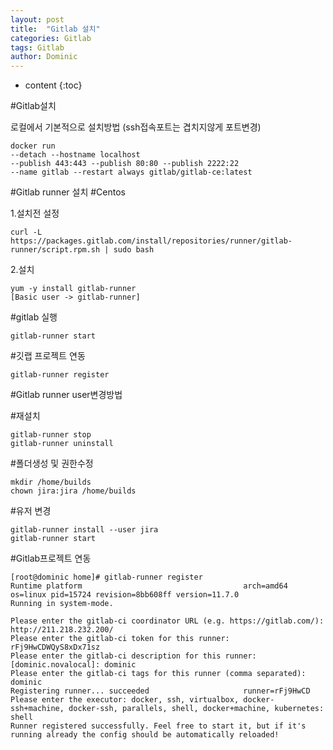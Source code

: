 ```yaml
---
layout: post
title:  "Gitlab 설치"
categories: Gitlab
tags: Gitlab
author: Dominic
---
```


* content
{:toc}

#Gitlab설치 

로컬에서 기본적으로 설치방법 (ssh접속포트는 겹치지않게 포트변경)
```
docker run 
--detach --hostname localhost 
--publish 443:443 --publish 80:80 --publish 2222:22 
--name gitlab --restart always gitlab/gitlab-ce:latest
```

#Gitlab runner 설치 
#Centos 

1.설치전 설정 
```
curl -L https://packages.gitlab.com/install/repositories/runner/gitlab-runner/script.rpm.sh | sudo bash
```
2.설치 
```
yum -y install gitlab-runner
[Basic user -> gitlab-runner]  
```

#gitlab 실행
```
gitlab-runner start
```
#깃랩 프로젝트 연동
```
gitlab-runner register
```


#Gitlab runner user변경방법

#재설치
```
gitlab-runner stop
gitlab-runner uninstall
```
#폴더생성 및 권한수정
```
mkdir /home/builds
chown jira:jira /home/builds
```
#유저 변경
```
gitlab-runner install --user jira
gitlab-runner start
```

#Gitlab프로젝트 연동
```
[root@dominic home]# gitlab-runner register
Runtime platform                                    arch=amd64 os=linux pid=15724 revision=8bb608ff version=11.7.0
Running in system-mode.

Please enter the gitlab-ci coordinator URL (e.g. https://gitlab.com/):
http://211.218.232.200/
Please enter the gitlab-ci token for this runner:
rFj9HwCDWQyS8xDx71sz
Please enter the gitlab-ci description for this runner:
[dominic.novalocal]: dominic
Please enter the gitlab-ci tags for this runner (comma separated):
dominic
Registering runner... succeeded                     runner=rFj9HwCD
Please enter the executor: docker, ssh, virtualbox, docker-ssh+machine, docker-ssh, parallels, shell, docker+machine, kubernetes:
shell
Runner registered successfully. Feel free to start it, but if it's running already the config should be automatically reloaded!
```
